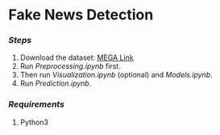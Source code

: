 # Fake News Detection

### _Steps_
1. Download the dataset: [MEGA Link]
2. Run _Preprocessing.ipynb_ first.
3. Then run _Visualization.ipynb_ (optional) and _Models.ipynb_.
4. Run _Prediction.ipynb_.

### _Requirements_
1. Python3

[//]: #

   [MEGA Link]: <https://mega.nz/file/FlgzCIyL#E6XE4nkKUIWCo44YY9T9cj6Gd1F_rKTvDVuAJJlkWCw>